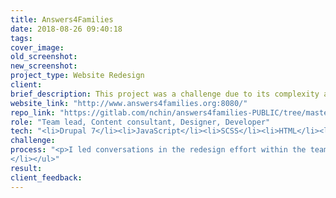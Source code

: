 ```yaml
---
title: Answers4Families
date: 2018-08-26 09:40:18
tags:
cover_image:
old_screenshot:
new_screenshot:
project_type: Website Redesign
client:
brief_description: This project was a challenge due to its complexity and the client’s resistance to change. It was a great learning opportunity for me in terms of improving my client communication skills and also educating others on web best practices. There were many past attempts to redesign this website by previous developers but each attempt had not been successful. Aside from dated design and many other issues, the old website was was also built using Drupal 6 which exposes numerous security risks . With my expertise and determination, I was able to work closely with the client through open communication and was able complete the design and development of this website. This website is built in Drupal 7 and is still in the works in terms of content. However, development of theme, Drupal scaffolding and feature building has been completed.
website_link: "http://www.answers4families.org:8080/"
repo_link: "https://gitlab.com/nchin/answers4families-PUBLIC/tree/master/custom_qicwd"
role: "Team lead, Content consultant, Designer, Developer"
tech: "<li>Drupal 7</li><li>JavaScript</li><li>SCSS</li><li>HTML</li><li>Bootstrap</li>"
challenge:
process: "<p>I led conversations in the redesign effort within the team to redefine the purpose and audience  of the website based on user forums done and feedback from users. I created mockups using Adobe XD.</p><p>Then, I reorganized the information architecture and designed the website based on UX best practices. I created subtheme based on the Radix starter theme. On the SCSS end, I utilized the BEMIT methodology. Utilized interpolation mixin for variable font sizes depending on a min and max screen widths to improve font readability especially for larger and wider screens. Utilize custom function mixins for generating dynamic values based on arguments such as creating different shades and colors for links, buttons, and box component based off on theme color variable.</p><p>I also installed necessary Drupal 7 modules and configured them while setting up various content types and dynamic views to populate the site.</p><p>Key features</p><ul><li>Set up taxonomy feature to tag content into categories</li><li>Create views that will dynamically show content filtered contextually by their taxonomy tags</li><li>Create panels modules to template layout and content of taxonomy pages </li><li>Installed paragraphs module to help content editors easily add content</li><li>Installed and configure the responsive images module with different breakpoints to automatically generate images of various size for the picture element
</li></ul>"
result:
client_feedback:
---
```


